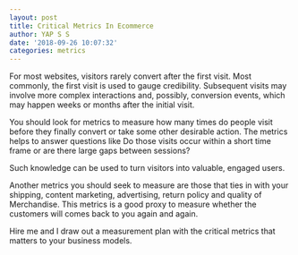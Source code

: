 ```yaml
---
layout: post
title: Critical Metrics In Ecommerce
author: YAP S S
date: '2018-09-26 10:07:32'
categories: metrics
---
```

For most websites, visitors rarely convert after the first visit. Most commonly, the first visit is used to gauge credibility. Subsequent visits may involve more complex interactions and, possibly, conversion events, which may happen weeks or months after the initial visit.  

You should look for metrics to measure how many times do people visit before they finally convert or take some other desirable action. The metrics helps to answer questions like Do those visits occur within a short time frame or are there large gaps between sessions? 

Such knowledge can be used to turn visitors into valuable, engaged users.

Another metrics you should seek to measure are those that ties in with your shipping, content marketing, advertising, return policy and quality of Merchandise. This metrics is a good proxy to measure whether the customers will comes back to you again and again. 

Hire me and I draw out a measurement plan with the critical metrics that matters to your business models. 

